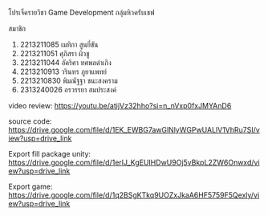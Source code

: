 โปรเจ็ครายวิชา Game Development กลุ่มหิวครับเชฟ 

สมาชิก
1. 2213211085 เมทิกา สูนยี่ขัน
2. 2213211051 ศุภิสรา ผิวชู
3. 2213211044 อัคริศา ทศพลดำเกิง
4. 2213210913 วรินทร ภูยาแพทย์
5. 2213210830 พิมณัฐฐา ชนะสงคราม
6. 2313240026 อรวรรยา สมประสงค์

video review: https://youtu.be/atijVz32hho?si=n_nVxp0fxJMYAnD6

source code: https://drive.google.com/file/d/1EK_EWBG7awGlNlyWGPwUALlV1VhRu7SI/view?usp=drive_link

Export fill package unity: https://drive.google.com/file/d/1erlJ_KgEUIHDwU9Oj5vBkpL2ZW6Onwxd/view?usp=drive_link

Export game: https://drive.google.com/file/d/1q2BSgKTkq9UOZxJkaA6HF5759F5Qexly/view?usp=drive_link




 
 

